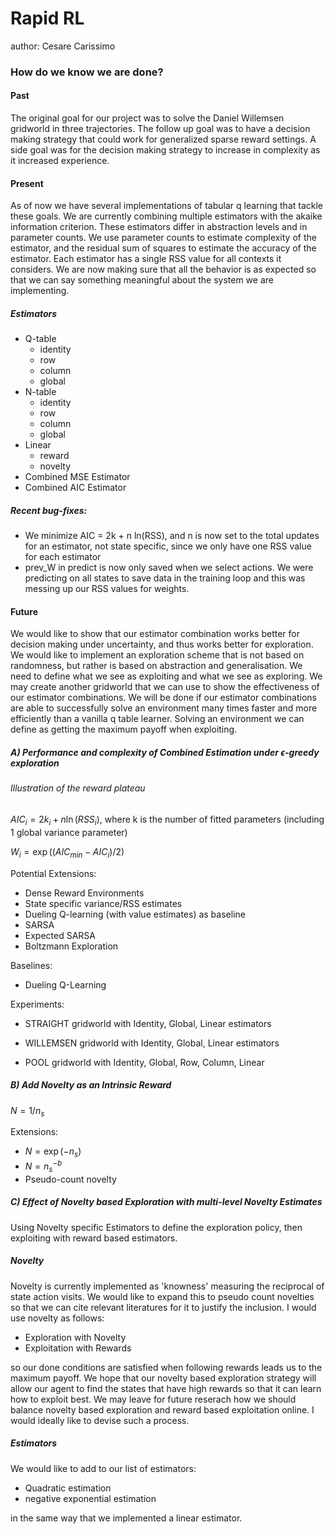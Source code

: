 # Rapid RL

author: Cesare Carissimo

### How do we know we are done? 

#### Past

The original goal for our project was to solve the Daniel Willemsen gridworld in three trajectories. The follow up goal was to have a decision making strategy that could work for generalized sparse reward settings. A side goal was for the decision making strategy to increase in complexity as it increased experience. 

#### Present

As of now we have several implementations of tabular q learning that tackle these goals. We are currently combining multiple estimators with the akaike information criterion. These estimators differ in abstraction levels and in parameter counts. We use parameter counts to estimate complexity of the estimator, and the residual sum of squares to estimate the accuracy of the estimator. Each estimator has a single RSS value for all contexts it considers. We are now making sure that all the behavior is as expected so that we can say something meaningful about the system we are implementing. 

##### Estimators

- Q-table
  - identity
  - row
  - column
  - global
- N-table
  - identity
  - row
  - column
  - global
- Linear
  - reward
  - novelty
- Combined MSE Estimator
- Combined AIC Estimator

##### Recent bug-fixes:

- We minimize AIC = 2k + n ln(RSS), and n is now set to the total updates for an estimator, not state specific, since we only have one RSS value for each estimator
- prev_W in predict is now only saved when we select actions. We were predicting on all states to save data in the training loop and this was messing up our RSS values for weights. 

#### Future

We would like to show that our estimator combination works better for decision making under uncertainty, and thus works better for exploration. We would like to implement an exploration scheme that is not based on randomness, but rather is based on abstraction and generalisation. We need to define what we see as exploiting and what we see as exploring. We may create another gridworld that we can use to show the effectiveness of our estimator combinations. We will be done if our estimator combinations are able to successfully solve an environment many times faster and more efficiently than a vanilla q table learner. Solving an environment we can define as getting the maximum payoff when exploiting. 

##### A) Performance and complexity of Combined Estimation under $\epsilon$-greedy exploration

###### Illustration of the reward plateau

$AIC_i = 2k_i + n \ln(RSS_i)$, where k is the number of fitted parameters (including 1 global variance parameter)

$W_i = \exp((AIC_{min}-AIC_{i})/2)$

Potential Extensions:

- Dense Reward Environments
- State specific variance/RSS estimates
- Dueling Q-learning (with value estimates) as baseline
- SARSA
- Expected SARSA
- Boltzmann Exploration

Baselines:

- Dueling Q-Learning

Experiments:

- STRAIGHT gridworld with Identity, Global, Linear estimators

- WILLEMSEN gridworld with Identity, Global, Linear estimators
- POOL gridworld with Identity, Global, Row, Column, Linear

##### B) Add Novelty as an Intrinsic Reward

$N = 1/n_s$

Extensions:

- $N = \exp(-n_s)$
- $N = n_s^{-b}$
- Pseudo-count novelty

##### C) Effect of Novelty based Exploration with multi-level Novelty Estimates

Using Novelty specific Estimators to define the exploration policy, then exploiting with reward based estimators. 

##### Novelty

Novelty is currently implemented as 'knowness' measuring the reciprocal of state action visits. We would like to expand this to pseudo count novelties so that we can cite relevant literatures for it to justify the inclusion. I would use novelty as follows:

- Exploration with Novelty
- Exploitation with Rewards

so our done conditions are satisfied when following rewards leads us to the maximum payoff. We hope that our novelty based exploration strategy will allow our agent to find the states that have high rewards so that it can learn how to exploit best. We may leave for future reserach how we should balance novelty based exploration and reward based exploitation online. I would ideally like to devise such a process.

##### Estimators 

We would like to add to our list of estimators:

- Quadratic estimation
- negative exponential estimation

in the same way that we implemented a linear estimator.

